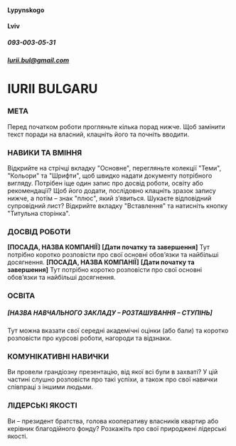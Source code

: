 #### Lypynskogo
#### Lviv
##### 093-003-05-31
##### Iurii.bul@gmail.com
# __IURII BULGARU__
### МЕТА		
Перед початком роботи прогляньте кілька порад нижче. Щоб замінити текст поради на власний, клацніть його та почніть вводити.

### НАВИКИ ТА ВМІННЯ		
Відкрийте на стрічці вкладку "Основне", перегляньте колекції "Теми", "Кольори" та "Шрифти", щоб швидко надати документу потрібного вигляду.
Потрібен іще один запис про досвід роботи, освіту або рекомендації? Щоб його додати, послідовно клацніть зразок запису нижче, а потім – знак "плюс", який з’явиться.
Шукаєте відповідний супровідний лист? Відкрийте вкладку "Вставлення" та натисніть кнопку "Титульна сторінка".

### ДОСВІД РОБОТИ		
__[ПОСАДА, НАЗВА КОМПАНІЇ]__
__[Дати початку та завершення]__
Тут потрібно коротко розповісти про свої основні обов’язки та найбільші досягнення.
__[ПОСАДА, НАЗВА КОМПАНІЇ]__
__[Дати початку та завершення]__
Тут потрібно коротко розповісти про свої основні обов’язки та найбільші досягнення.

### ОСВІТА
##### __[НАЗВА НАВЧАЛЬНОГО ЗАКЛАДУ – РОЗТАШУВАННЯ – СТУПІНЬ]__
Тут можна вказати свої середні академічні оцінки (або бали) та коротко розповісти про курсові роботи, нагороди та відзнаки.

### КОМУНІКАТИВНІ НАВИЧКИ		
Ви провели грандіозну презентацію, від якої всі були в захваті? У цій частині слушно розповісти про такі успіхи, а також про свої навички співпраці з іншими людьми.

### ЛІДЕРСЬКІ ЯКОСТІ		
Ви – президент братства, голова кооперативу власників квартир або керівник благодійного фонду? Розкажіть про свої природжені лідерські якості.

